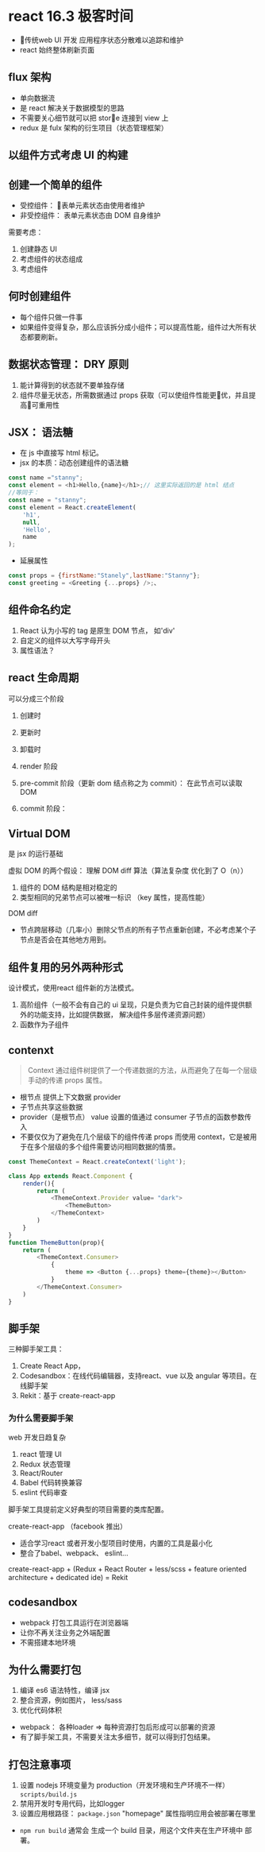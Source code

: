 # react 16.3 极客时间

- 传统web UI 开发 应用程序状态分散难以追踪和维护
- react 始终整体刷新页面

## flux 架构

- 单向数据流
- 是 react 解决关于数据模型的思路
- 不需要关心细节就可以把 store 连接到 view 上
- redux 是 fulx 架构的衍生项目（状态管理框架）

## 以组件方式考虑 UI 的构建 

## 创建一个简单的组件

- 受控组件： 表单元素状态由使用者维护
- 非受控组件： 表单元素状态由 DOM 自身维护

需要考虑：
1. 创建静态 UI
2. 考虑组件的状态组成
3. 考虑组件 

## 何时创建组件

- 每个组件只做一件事
- 如果组件变得复杂，那么应该拆分成小组件；可以提高性能，组件过大所有状态都要刷新。

## 数据状态管理： DRY 原则

1. 能计算得到的状态就不要单独存储
2. 组件尽量无状态，所需数据通过 props 获取（可以使组件性能更优，并且提高可重用性 

## JSX： 语法糖

- 在 js 中直接写 html 标记。
- jsx 的本质：动态创建组件的语法糖 

```js
const name ="stanny";
const element = <h1>Hello,{name}</h1>;// 这里实际返回的是 html 结点
//等同于：
const name = "stanny";
const element = React.createElement(
    'h1',
    null,
    'Hello',
    name
);
```

- 延展属性

```js
const props = {firstName:"Stanely",lastName:"Stanny"};
const greeting = <Greeting {...props} />;、
```

## 组件命名约定

1. React 认为小写的 tag 是原生 DOM 节点， 如'div'
2. 自定义的组件以大写字母开头
3. 属性语法？

## react 生命周期

可以分成三个阶段

1. 创建时
2. 更新时
3. 卸载时

1. render 阶段
2. pre-commit 阶段（更新 dom 结点称之为 commit）： 在此节点可以读取 DOM
3. commit 阶段： 

## Virtual DOM 

是 jsx 的运行基础

虚拟 DOM 的两个假设： 理解 DOM diff 算法（算法复杂度 优化到了 O（n））
1. 组件的 DOM 结构是相对稳定的
2. 类型相同的兄弟节点可以被唯一标识 （key 属性，提高性能）

DOM diff
- 节点跨层移动（几率小）删除父节点的所有子节点重新创建，不必考虑某个子节点是否会在其他地方用到。

## 组件复用的另外两种形式

设计模式，使用react 组件新的方法模式。
1. 高阶组件（一般不会有自己的 ui 呈现，只是负责为它自己封装的组件提供额外的功能支持，比如提供数据，  解决组件多层传递资源问题） 
2. 函数作为子组件

## contenxt   

> Context 通过组件树提供了一个传递数据的方法，从而避免了在每一个层级手动的传递 props 属性。

- 根节点 提供上下文数据 provider
- 子节点共享这些数据
- provider（是根节点）  value 设置的值通过 consumer 子节点的函数参数传入
- 不要仅仅为了避免在几个层级下的组件传递 props 而使用 context，它是被用于在多个层级的多个组件需要访问相同数据的情景。

```js
const ThemeContext = React.createContext('light');

class App extends React.Component {
    render(){
        return (
            <ThemeContext.Provider value= "dark">
                <ThemeButton>
            </ThemeContext>
        )
    } 
}
function ThemeButton(prop){
    return (
        <ThemeContext.Consumer>
            {
                theme => <Button {...props} theme={theme}></Button>
            }
        </ThemeContext.Consumer>
    )
}

```

## 脚手架

三种脚手架工具：
1. Create React App，
2. Codesandbox：在线代码编辑器，支持react、vue 以及 angular 等项目。在线脚手架
3. Rekit：基于 create-react-app

### 为什么需要脚手架

web 开发日趋复杂
1. react 管理 UI
2. Redux 状态管理
3. React/Router
4. Babel 代码转换兼容
5. eslint 代码审查

脚手架工具提前定义好典型的项目需要的类库配置。

create-react-app （facebook 推出）
- 适合学习react 或者开发小型项目时使用，内置的工具是最小化
- 整合了babel、webpack、 eslint...

create-react-app + (Redux + React Router + less/scss + feature oriented architecture + dedicated ide) = Rekit

## codesandbox 

- webpack 打包工具运行在浏览器端
- 让你不再关注业务之外端配置
- 不需搭建本地环境

## 为什么需要打包

1. 编译 es6 语法特性，编译 jsx
2. 整合资源，例如图片， less/sass
3. 优化代码体积

- webpack： 各种loader => 每种资源打包后形成可以部署的资源
- 有了脚手架工具，不需要关注太多细节，就可以得到打包结果。

## 打包注意事项

1. 设置 nodejs 环境变量为 production（开发环境和生产环境不一样）  `scripts/build.js`
2. 禁用开发时专用代码，比如logger
3. 设置应用根路径： `package.json`  "homepage" 属性指明应用会被部署在哪里

- `npm run build` 通常会 生成一个 build 目录，用这个文件夹在生产环境中 部署。